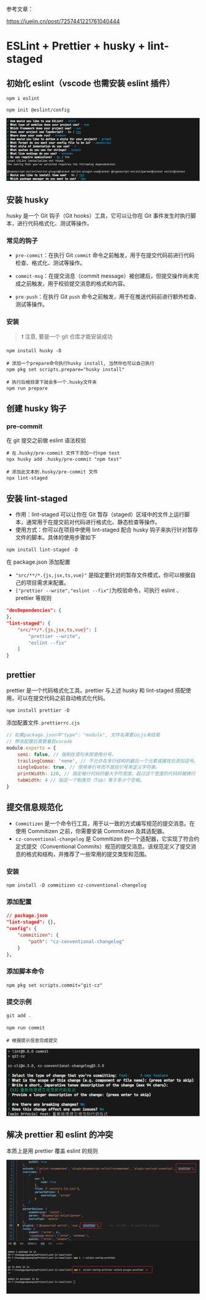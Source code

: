 参考文章：

https://juejin.cn/post/7257441221761040444

# ESLint + Prettier + husky + lint-staged

## 初始化 eslint（vscode 也需安装 eslint 插件）

```shell
npm i eslint
```

```shell
npm init @eslint/config
```

![eslint规则自定义初始化](.\static\eslint规则自定义初始化.png)

## 安装 husky

husky 是一个 Git 钩子（Git hooks）工具，它可以让你在 Git 事件发生时执行脚本，进行代码格式化、测试等操作。

### 常见的钩子

-   `pre-commit`：在执行 Git `commit` 命令之前触发，用于在提交代码前进行代码检查、格式化、测试等操作。

-   `commit-msg`：在提交消息（commit message）被创建后，但提交操作尚未完成之前触发，用于校验提交消息的格式和内容。

-   `pre-push`：在执行 Git `push` 命令之前触发，用于在推送代码前进行额外检查、测试等操作。

### 安装

> :exclamation: 注意, 要是一个 git 仓库才能安装成功

```shell
npm install husky -D

# 添加一个prepare命令执行husky install, 当然你也可以自己执行
npm pkg set scripts.prepare="husky install"

# 执行后根目录下就会多一个.husky文件夹
npm run prepare
```

## 创建 husky 钩子

### pre-commit

在 git 提交之前做 eslint 语法校验

```shell
# 在.husky/pre-commit 文件下添加一行npm test
npx husky add .husky/pre-commit "npm test"

# 添加此文本到.husky/pre-commit 文件
npx lint-staged
```

## 安装 lint-staged

-   作用：lint-staged 可以让你在 Git 暂存（staged）区域中的文件上运行脚本，通常用于在提交前对代码进行格式化、静态检查等操作。
-   使用方式：你可以在项目中使用 lint-staged 配合 husky 钩子来执行针对暂存文件的脚本。具体的使用步骤如下

```shell
npm install lint-staged -D
```

在 package.json 添加配置

-   `"src/**/*.{js,jsx,ts,vue}"` 是指定要针对的暂存文件模式，你可以根据自己的项目需求来配置。
-   `["prettier --write","eslint --fix"]`为校验命令，可执行 eslint 、prettier 等规则

```json
"devDependencies": {
},
"lint-staged": {
    "src/**/*.{js,jsx,ts,vue}": [
        "prettier --write",
        "eslint --fix"
    ]
}
```

## prettier

prettier 是一个代码格式化工具。prettier 与上述 husky 和 lint-staged 搭配使用，可以在提交代码之前自动格式化代码。

```shell
npm install prettier -D
```

添加配置文件`.prettierrc.cjs`

```javascript
// 如果package.json中"type": "module", 文件名需要以cjs来结尾
// 修改配置后需要重启vscode
module.exports = {
    semi: false, // 强制在语句末尾使用分号。
    trailingComma: 'none', // 不允许在多行结构的最后一个元素或属性后添加逗号。
    singleQuote: true, // 使用单引号而不是双引号来定义字符串。
    printWidth: 120, // 指定每行代码的最大字符宽度，超过这个宽度的代码将被换行
    tabWidth: 4 // 指定一个制表符（Tab）等于多少个空格。
}
```

## 提交信息规范化

-   `Commitizen` 是一个命令行工具，用于以一致的方式编写规范的提交消息。在使用 Commitizen 之前，你需要安装 Commitizen 及其适配器。
-   `cz-conventional-changelog` 是 Commitizen 的一个适配器，它实现了符合约定式提交（Conventional Commits）规范的提交消息。该规范定义了提交消息的格式和结构，并推荐了一些常用的提交类型和范围。

### 安装

```shell
npm install -D commitizen cz-conventional-changelog
```

### 添加配置

```json
// package.json
"lint-staged": {},
"config": {
    "commitizen": {
        "path": "cz-conventional-changelog"
    }
},
```

### 添加脚本命令

```shell
npm pkg set scripts.commit="git-cz"
```

### 提交示例

```shell
git add .

npm run commit

# 根据提示信息完成提交

```

![git-cz提交流程](.\static\git-cz提交流程.png)

## 解决 prettier 和 eslint 的冲突

本质上是用 prettier 覆盖 eslint 的规则

![解决eslint和prettierr的冲突（覆盖eslint的配置，见仁见智）](\static\解决eslint和prettierr的冲突（覆盖eslint的配置，见仁见智）.png)
